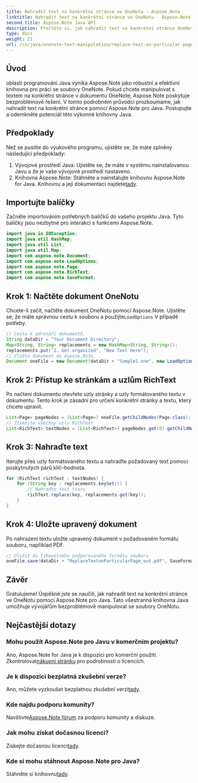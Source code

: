 ```yaml
---
title: Nahradit text na konkrétní stránce ve OneNotu - Aspose.Note
linktitle: Nahradit text na konkrétní stránce ve OneNotu - Aspose.Note
second_title: Aspose.Note Java API
description: Přečtěte si, jak nahradit text na konkrétní stránce OneNotu pomocí Aspose.Note pro Java. Snadno sledovatelný tutoriál pro efektivní vývoj v Javě.
type: docs
weight: 21
url: /cs/java/onenote-text-manipulation/replace-text-on-particular-page/
---
```

## Úvod
oblasti programování Java vyniká Aspose.Note jako robustní a efektivní knihovna pro práci se soubory OneNote. Pokud chcete manipulovat s textem na konkrétní stránce v dokumentu OneNote, Aspose.Note poskytuje bezproblémové řešení. V tomto podrobném průvodci prozkoumáme, jak nahradit text na konkrétní stránce pomocí Aspose.Note pro Java. Postupujte a odemkněte potenciál této výkonné knihovny Java.
## Předpoklady
Než se pustíte do výukového programu, ujistěte se, že máte splněny následující předpoklady:
1. Vývojové prostředí Java: Ujistěte se, že máte v systému nainstalovanou Javu a že je vaše vývojové prostředí nastaveno.
2.  Knihovna Aspose.Note: Stáhněte a nainstalujte knihovnu Aspose.Note for Java. Knihovnu a její dokumentaci najdete[tady](https://reference.aspose.com/note/java/).
## Importujte balíčky
Začněte importováním potřebných balíčků do vašeho projektu Java. Tyto balíčky jsou nezbytné pro interakci s funkcemi Aspose.Note.
```java
import java.io.IOException;
import java.util.HashMap;
import java.util.List;
import java.util.Map;
import com.aspose.note.Document;
import com.aspose.note.LoadOptions;
import com.aspose.note.Page;
import com.aspose.note.RichText;
import com.aspose.note.SaveFormat;
```
## Krok 1: Načtěte dokument OneNotu
 Chcete-li začít, načtěte dokument OneNotu pomocí Aspose.Note. Ujistěte se, že máte správnou cestu k souboru a použijte`LoadOptions` V případě potřeby.
```java
// Cesta k adresáři dokumentů.
String dataDir = "Your Document Directory";
Map<String, String> replacements = new HashMap<String, String>();
replacements.put("2. Get organized", "New Text Here");
// Vložte dokument do Aspose.Note.
Document oneFile = new Document(dataDir + "Sample1.one", new LoadOptions());
```
## Krok 2: Přístup ke stránkám a uzlům RichText
Po načtení dokumentu otevřete uzly stránky a uzly formátovaného textu v dokumentu. Tento krok je zásadní pro určení konkrétní stránky a textu, který chcete upravit.
```java
List<Page> pageNodes = (List<Page>) oneFile.getChildNodes(Page.class);
// Získejte všechny uzly RichText
List<RichText> textNodes = (List<RichText>) pageNodes.get(0).getChildNodes(RichText.class);
```
## Krok 3: Nahraďte text
Iterujte přes uzly formátovaného textu a nahraďte požadovaný text pomocí poskytnutých párů klíč–hodnota.
```java
for (RichText richText : textNodes) {
    for (String key : replacements.keySet()) {
        // Nahraďte text tvaru
        richText.replace(key, replacements.get(key));
    }
}
```
## Krok 4: Uložte upravený dokument
Po nahrazení textu uložte upravený dokument v požadovaném formátu souboru, například PDF.
```java
// Uložit do libovolného podporovaného formátu souboru
oneFile.save(dataDir + "ReplaceTextonParticularPage_out.pdf", SaveFormat.Pdf);
```
## Závěr
Gratulujeme! Úspěšně jste se naučili, jak nahradit text na konkrétní stránce ve OneNotu pomocí Aspose.Note pro Java. Tato všestranná knihovna Java umožňuje vývojářům bezproblémově manipulovat se soubory OneNotu.
## Nejčastější dotazy
### Mohu použít Aspose.Note pro Javu v komerčním projektu?
 Ano, Aspose.Note for Java je k dispozici pro komerční použití. Zkontrolovat[nákupní stránku](https://purchase.aspose.com/buy) pro podrobnosti o licencích.
### Je k dispozici bezplatná zkušební verze?
 Ano, můžete vyzkoušet bezplatnou zkušební verzi[tady](https://releases.aspose.com/).
### Kde najdu podporu komunity?
 Navštivte[Aspose.Note fórum](https://forum.aspose.com/c/note/28) za podporu komunity a diskuze.
### Jak mohu získat dočasnou licenci?
 Získejte dočasnou licenci[tady](https://purchase.aspose.com/temporary-license/).
### Kde si mohu stáhnout Aspose.Note pro Java?
 Stáhněte si knihovnu[tady](https://releases.aspose.com/note/java/).